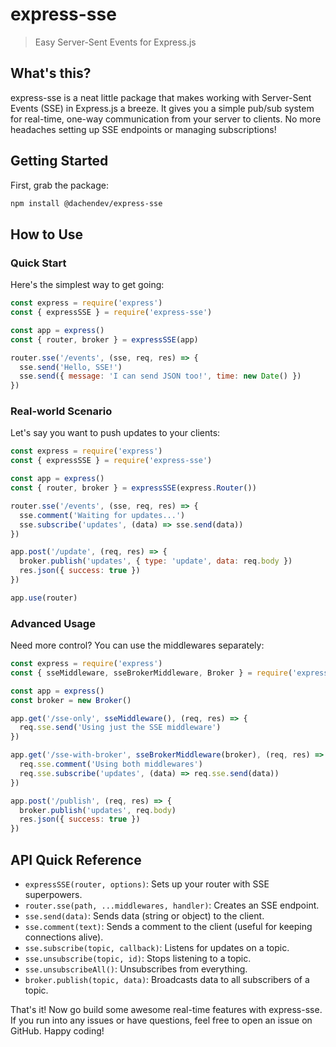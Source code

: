 # express-sse

> Easy Server-Sent Events for Express.js

## What's this?

express-sse is a neat little package that makes working with Server-Sent Events (SSE) in Express.js a breeze. It gives you a simple pub/sub system for real-time, one-way communication from your server to clients. No more headaches setting up SSE endpoints or managing subscriptions!

## Getting Started

First, grab the package:

```bash
npm install @dachendev/express-sse
```

## How to Use

### Quick Start

Here's the simplest way to get going:

```javascript
const express = require('express')
const { expressSSE } = require('express-sse')

const app = express()
const { router, broker } = expressSSE(app)

router.sse('/events', (sse, req, res) => {
  sse.send('Hello, SSE!')
  sse.send({ message: 'I can send JSON too!', time: new Date() })
})
```

### Real-world Scenario

Let's say you want to push updates to your clients:

```javascript
const express = require('express')
const { expressSSE } = require('express-sse')

const app = express()
const { router, broker } = expressSSE(express.Router())

router.sse('/events', (sse, req, res) => {
  sse.comment('Waiting for updates...')
  sse.subscribe('updates', (data) => sse.send(data))
})

app.post('/update', (req, res) => {
  broker.publish('updates', { type: 'update', data: req.body })
  res.json({ success: true })
})

app.use(router)
```

### Advanced Usage

Need more control? You can use the middlewares separately:

```javascript
const express = require('express')
const { sseMiddleware, sseBrokerMiddleware, Broker } = require('express-sse')

const app = express()
const broker = new Broker()

app.get('/sse-only', sseMiddleware(), (req, res) => {
  req.sse.send('Using just the SSE middleware')
})

app.get('/sse-with-broker', sseBrokerMiddleware(broker), (req, res) => {
  req.sse.comment('Using both middlewares')
  req.sse.subscribe('updates', (data) => req.sse.send(data))
})

app.post('/publish', (req, res) => {
  broker.publish('updates', req.body)
  res.json({ success: true })
})
```

## API Quick Reference

- `expressSSE(router, options)`: Sets up your router with SSE superpowers.
- `router.sse(path, ...middlewares, handler)`: Creates an SSE endpoint.
- `sse.send(data)`: Sends data (string or object) to the client.
- `sse.comment(text)`: Sends a comment to the client (useful for keeping connections alive).
- `sse.subscribe(topic, callback)`: Listens for updates on a topic.
- `sse.unsubscribe(topic, id)`: Stops listening to a topic.
- `sse.unsubscribeAll()`: Unsubscribes from everything.
- `broker.publish(topic, data)`: Broadcasts data to all subscribers of a topic.

That's it! Now go build some awesome real-time features with express-sse. If you run into any issues or have questions, feel free to open an issue on GitHub. Happy coding!
